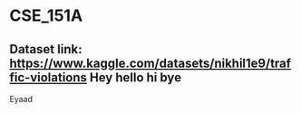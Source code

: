 # CSE_151A
## Dataset link: https://www.kaggle.com/datasets/nikhil1e9/traffic-violations Hey hello hi bye
Eyaad
